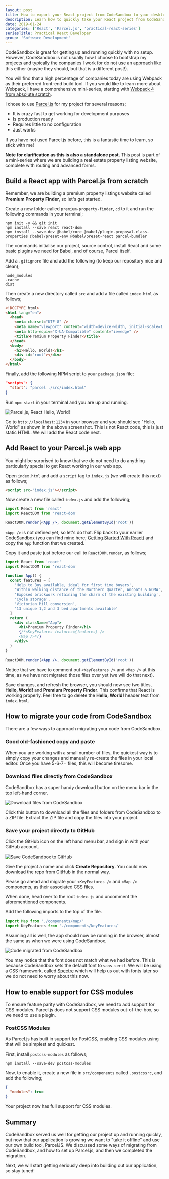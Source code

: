 ```yaml
---
layout: post
title: How to export your React project from CodeSandbox to your desktop with Parcel.js
description: Learn how to quickly take your React project from CodeSandbox to your local with Parcel.js for building your assets
date: 2019-01-24
categories: ['React', 'Parcel.js', 'practical-react-series']
seriesTitle: Practical React Developer
group: 'Software Development'
---
```


CodeSandbox is great for getting up and running quickly with no setup. However, CodeSandbox is not usually how I choose to bootstrap my projects and typically the companies I work for do not use an approach like this either (maybe they should, but that is a different post!).

You will find that a high percentage of companies today are using Webpack as their preferred front-end build tool. If you would like to learn more about Webpack, I have a comprehensive mini-series, starting with [Webpack 4 from absolute scratch](/webpack/webpack-4-from-absolute-scratch/).

I chose to use [Parcel.js](https://parceljs.org/) for my project for several reasons;

- It is crazy fast to get working for development purposes
- Is production ready
- Requires little to no configuration
- Just works

If you have not used Parcel.js before, this is a fantastic time to learn, so stick with me!

**Note for clarification as this is also a standalone post.** This post is part of a mini-series where we are building a real estate property listing website, complete with routing and advanced forms.

## Build a React app with Parcel.js from scratch

Remember, we are building a premium property listings website called **Premium Property Finder**, so let's get started.

Create a new folder called `premium-property-finder`, `cd` to it and run the following commands in your terminal;

```shell
npm init -y && git init
npm install --save react react-dom
npm install --save-dev @babel/core @babel/plugin-proposal-class-properties @babel/preset-env @babel/preset-react parcel-bundler
```

The commands initialise our project, source control, install React and some basic plugins we need for Babel, and of course, Parcel itself.

Add a `.gitignore` file and add the following (to keep our repository nice and clean);

```text
node_modules
.cache
dist
```

Then create a new directory called `src` and add a file called `index.html` as follows;

```html
<!DOCTYPE html>
<html lang="en">
  <head>
    <meta charset="UTF-8" />
    <meta name="viewport" content="width=device-width, initial-scale=1.0" />
    <meta http-equiv="X-UA-Compatible" content="ie=edge" />
    <title>Premium Property Finder</title>
  </head>
  <body>
    <h1>Hello, World!</h1>
    <div id="root"></div>
  </body>
</html>
```

Finally, add the following NPM script to your `package.json` file;

```json
"scripts": {
  "start": "parcel ./src/index.html"
}
```

Run `npm start` in your terminal and you are up and running.

![Parcel.js, React Hello, World!](parceljs-hello-world.png)

Go to `http://localhost:1234` in your browser and you should see "Hello, World" as shown in the above screenshot. This is not React code, this is just static HTML. We will add the React code next.

## Add React to your Parcel.js web app

You might be surprised to know that we do not need to do anything particularly special to get React working in our web app.

Open `index.html` and add a `script` tag to `index.js` (we will create this next) as follows;

```html
<script src="index.js"></script>
```

Now create a new file called `index.js` and add the following;

```jsx
import React from 'react'
import ReactDOM from 'react-dom'

ReactDOM.render(<App />, document.getElementById('root'))
```

`<App />` is not defined yet, so let's do that. Flip back to your earlier CodeSandbox (you can find mine here; [Getting Started With React](https://codesandbox.io/s/x73lr1ojo4)) and copy the `App` function that we created.

Copy it and paste just before our call to `ReactDOM.render`, as follows;

```jsx
import React from 'react'
import ReactDOM from 'react-dom'

function App() {
  const features = [
    'Help to Buy available, ideal for first time buyers',
    'Within walking distance of the Northern Quarter, Ancoats & NOMA',
    'Exposed brickwork retaining the charm of the existing building',
    'Cycle storage',
    'Victorian Mill conversion',
    '13 unique 1,2 and 3 bed apartments available'
  ]
  return (
    <div className="App">
      <h1>Premium Property Finder</h1>
      {/*<KeyFeatures features={features} />
      <Map />*/}
    </div>
  )
}

ReactDOM.render(<App />, document.getElementById('root'))
```

Notice that we have to comment out `<KeyFeatures />` and `<Map />` at this time, as we have not migrated those files over yet (we will do that next).

Save changes, and refresh the browser, you should now see two titles, **Hello, World!** and **Premium Property Finder**. This confirms that React is working properly. Feel free to go delete the **Hello, World!** header text from `index.html`.

## How to migrate your code from CodeSandbox

There are a few ways to approach migrating your code from CodeSandbox.

### Good old-fashioned copy and paste

When you are working with a small number of files, the quickest way is to simply copy your changes and manually re-create the files in your local editor. Once you have 5-6-7+ files, this will become tiresome.

### Download files directly from CodeSandbox

CodeSandbox has a super handy download button on the menu bar in the top left-hand corner.

![Download files from CodeSandbox](codesandbox-download-button.png)

Click this button to download all the files and folders from CodeSandbox to a ZIP file. Extract the ZIP file and copy the files into your project.

### Save your project directly to GitHub

Click the GitHub icon on the left hand menu bar, and sign in with your GitHub account.

![Save CodeSandbox to GitHub](save-codesandbox-to-github.png)

Give the project a name and click **Create Repository**. You could now download the repo from GitHub in the normal way.

Please go ahead and migrate your `<KeyFeatures />` and `<Map />` components, as their associated CSS files.

When done, head over to the root `index.js` and uncomment the aforementioned components.

Add the following imports to the top of the file.

```javascript
import Map from './components/map/'
import KeyFeatures from './components/keyFeatures/'
```

Assuming all is well, the app should now be running in the browser, almost the same as when we were using CodeSandbox.

![Code migrated from CodeSandbox](premium-property-finder.png)

You may notice that the font does not match what we had before. This is because CodeSandbox sets the default font to `sans-serif`. We will be using a CSS framework, called [Spectre](https://picturepan2.github.io/spectre/) which will help us out with fonts later so we do not need to worry about this now.

## How to enable support for CSS modules

To ensure feature parity with CodeSandbox, we need to add support for CSS modules. Parcel.js does not support CSS modules out-of-the-box, so we need to use a plugin.

### PostCSS Modules

As Parcel.js has built in support for PostCSS, enabling CSS modules using that will be simplest and quickest.

First, install `postcss-modules` as follows;

```shell
npm install --save-dev postcss-modules
```

Now, to enable it, create a new file in `src/components` called `.postcssrc`, and add the following;

```json
{
  "modules": true
}
```

Your project now has full support for CSS modules.

## Summary

CodeSandbox served us well for getting our project up and running quickly, but now that our application is growing we want to "take it offline" and use our own build tool, ParcelJS. We discussed some ways of migrating from CodeSandbox, and how to set up Parcel.js, and then we completed the migration.

Next, we will start getting seriously deep into building out our application, so stay tuned!
